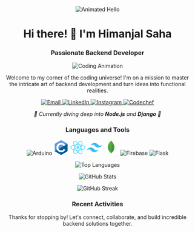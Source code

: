 <!-- Introduction -->
<p align="center">
  <img src="https://media.giphy.com/media/XTAqdwCL2oEus/giphy.gif" alt="Animated Hello" width="400" />
</p>

<h1 align="center">Hi there! 👋 I'm Himanjal Saha</h1>
<h3 align="center">Passionate Backend Developer</h3>

<!-- Bio -->
<p align="center">
  <img src="https://media.giphy.com/media/CuuSHzuc0O166MRfjt/giphy.gif" alt="Coding Animation" width="280" />
</p>

<p align="center">
  Welcome to my corner of the coding universe! I'm on a mission to master the intricate art of backend development and turn ideas into functional realities.
</p>

<!-- Contact and Social Links -->
<p align="center">
  <a href="mailto:himanjalsaha97@gmail.com">
    <img src="https://img.shields.io/badge/Email-himanjalsaha97%40gmail.com-red" alt="Email">
  </a>
  <a href="https://www.linkedin.com/in/himanjal-saha-263143247/">
    <img src="https://img.shields.io/badge/LinkedIn-Connect-blue" alt="LinkedIn">
  </a>
  <a href="https://instagram.com/himanjal.isnt_it">
    <img src="https://img.shields.io/badge/Instagram-Follow-ff69b4" alt="Instagram">
  </a>
  <a href="https://www.codechef.com/users/himanjal_s">
    <img src="https://img.shields.io/badge/Codechef-Profile-brightgreen" alt="Codechef">
  </a>
</p>

<!-- Learning and Interests -->
<p align="center">
  <em>🌱 Currently diving deep into <strong>Node.js</strong> and <strong>Django</strong> 🌱</em>
</p>

<!-- Languages and Tools -->
<h3 align="center">Languages and Tools</h3>
<p align="center">
  <img src="https://cdn.worldvectorlogo.com/logos/arduino-1.svg" alt="Arduino" width="40" height="40"/>
  <img src="https://raw.githubusercontent.com/devicons/devicon/master/icons/c/c-original.svg" alt="C" width="40" height="40"/>
  <img src="https://raw.githubusercontent.com/devicons/devicon/master/icons/react/react-original.svg" alt="React" width="40" height="40"/>
  <img src="https://raw.githubusercontent.com/devicons/devicon/master/icons/tailwindcss/tailwindcss-plain.svg" alt="Tailwind CSS" width="40" height="40"/>
  <img src="https://raw.githubusercontent.com/devicons/devicon/master/icons/mongodb/mongodb-original.svg" alt="MongoDB" width="40" height="40"/>
  <img src="https://www.vectorlogo.zone/logos/firebase/firebase-icon.svg" alt="Firebase" width="40" height="40"/>
  <img src="https://www.vectorlogo.zone/logos/pocoo_flask/pocoo_flask-icon.svg" alt="Flask" width="40" height="40"/>
  <!-- Add more icons here -->
</p>


<!-- GitHub Stats -->
<p align="center">
  <img src="https://github-readme-stats.vercel.app/api/top-langs?username=himanjalsaha&show_icons=true&locale=en&layout=compact" alt="Top Languages">
</p>

<p align="center">
  <img src="https://github-readme-stats.vercel.app/api?username=himanjalsaha&show_icons=true&locale=en" alt="GitHub Stats">
</p>

<p align="center">
  <img src="https://github-readme-streak-stats.herokuapp.com/?user=himanjalsaha" alt="GitHub Streak">
</p>

<!-- Recent Activities -->
<h3 align="center">Recent Activities</h3>
<!-- You can manually add links to your recent activities here -->
<!-- Example: -->
<!-- - [Created a new project: "Project Name"](project-link) -->
<!-- - [Published an article on Medium: "Article Title"](article-link) -->
<!-- - ... -->

<!-- Conclusion -->
<p align="center">
  Thanks for stopping by! Let's connect, collaborate, and build incredible backend solutions together.
</p>
